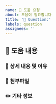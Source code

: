 ```yaml
---
name: 👥 도움 요청
about: 도움이 필요합니다
title: '👥 Question:'
labels: question
assignees: ''
---
```


## 📝 도움 내용

<!-- 하단에 명확하고 간결한 내용 작성 -->

### 📄 상세 내용 및 이유

<!-- 하단에 도움이 필요한 부분의 자세한 내용 작성 -->

### 📸 첨부파일

<!-- 관련된 첨부파일 링크 혹은 스크린샷 작성 -->

### ✏️ 기타 정보

<!-- 기타 정보 작성 -->
